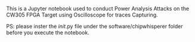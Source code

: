 This is a Jupyter notebook used to conduct Power Analysis Attacks on the CW305 FPGA Target using Oscilloscope for traces Capturing.

PS: please inster the _init_.py file under the software/chipwhisperer folder before you execute the notebook.